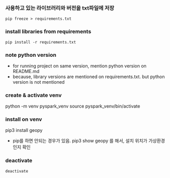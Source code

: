 
### 사용하고 있는 라이브러리와 버전을 txt파일에 저장
```shell
pip freeze > requirements.txt
```

### install libraries from requirements
```shell
pip install -r requirements.txt
```

### note python version
- for running project on same version, mention python version on README.md
- because, library versions are mentioned on requirements.txt. but python version is not mentioned


### create & activate venv
python -m venv pyspark_venv
source pyspark_venv/bin/activate

### install on venv
pip3 install geopy
- pip를 하면 안되는 경우가 있음. pip3 show geopy 를 해서, 설치 위치가 가상환경인지 확인

### deactivate
```shell
deactivate
```